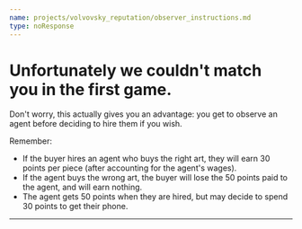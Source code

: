 ```yaml
---
name: projects/volvovsky_reputation/observer_instructions.md
type: noResponse
---
```


# Unfortunately we couldn't match you in the first game.

Don't worry, this actually gives you an advantage: you get to observe an agent before deciding to hire them if you wish.

Remember:

- If the buyer hires an agent who buys the right art, they will earn 30 points per piece (after accounting for the agent's wages).
- If the agent buys the wrong art, the buyer will lose the 50 points paid to the agent, and will earn nothing.
- The agent gets 50 points when they are hired, but may decide to spend 30 points to get their phone.

---
